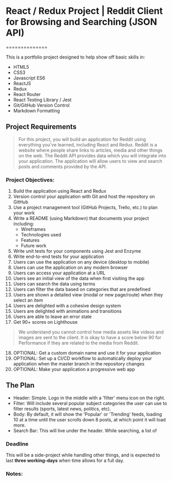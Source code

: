 # React / Redux Project | Reddit Client for Browsing and Searching (JSON API)
==============

This is a portfolio project designed to help show off basic skills in:

* HTML5
* CSS3
* Javascript ES6
* ReactJS
* Redux
* React Router
* React Testing Library / Jest
* Git/GitHub Version Control
* Markdown Formatting

## Project Requirements

>For this project, you will build an application for Reddit using everything you’ve learned, including React and Redux. Reddit is a website where people share links to articles, media and other things on the web. The Reddit API provides data which you will integrate into your application. The application will allow users to view and search posts and comments provided by the API.

### Project Objectives:
1. Build the application using React and Redux
2. Version control your application with Git and host the repository on GitHub
3. Use a project management tool (GitHub Projects, Trello, etc.) to plan your work
4. Write a README (using Markdown) that documents your project including:
	* Wireframes
	* Technologies used
	* Features
	* Future work
5. Write unit tests for your components using Jest and Enzyme
6. Write end-to-end tests for your application
7. Users can use the application on any device (desktop to mobile)
8. Users can use the application on any modern browser
9. Users can access your application at a URL
10. Users see an initial view of the data when first visiting the app
11. Users can search the data using terms
12. Users can filter the data based on categories that are predefined
13. Users are shown a detailed view (modal or new page/route) when they select an item
14. Users are delighted with a cohesive design system
15. Users are delighted with animations and transitions
16. Users are able to leave an error state
17. Get 90+ scores on Lighthouse

>We understand you cannot control how media assets like videos and images are sent to the client. It is okay to have a score below 90 for Performance if they are related to the media from Reddit.

18. OPTIONAL: Get a custom domain name and use it for your application
19. OPTIONAL: Set up a CI/CD workflow to automatically deploy your application when the master branch in the repository changes
20. OPTIONAL: Make your application a progressive web app

## The Plan

* Header: Simple. Logo in the middle with a 'filter' menu icon on the right.
* Filter: Will include several popular subject categories the user can use to filter results (sports, latest news, politics, etc).
* Body: By default, it will show the 'Popular' or 'Trending' feeds, loading 10 at a time until the user scrolls down 8 posts, at which point it will load more.
* Search Bar: This will live under the header. While searching, a list of 

### Deadline

This will be a side-project while handling other things, and is expected to last **three working-days** when time allows for a full day.

### Notes:
